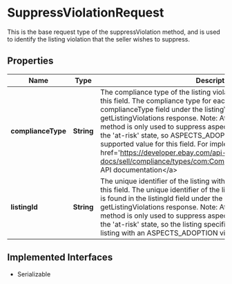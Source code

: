 

# SuppressViolationRequest

This is the base request type of the suppressViolation method, and is used to identify the listing violation that the seller wishes to suppress.
## Properties

Name | Type | Description | Notes
------------ | ------------- | ------------- | -------------
**complianceType** | **String** | The compliance type of the listing violation to suppress is specified in this field. The compliance type for each listing violation is found in the complianceType field under the listingViolations array in a getListingViolations response. Note: At this time, the suppressViolation method is only used to suppress aspect adoption listing violations in the &#39;at-risk&#39; state, so ASPECTS_ADOPTION is currently the only supported value for this field. For implementation help, refer to &lt;a href&#x3D;&#39;https://developer.ebay.com/api-docs/sell/compliance/types/com:ComplianceTypeEnum&#39;&gt;eBay API documentation&lt;/a&gt; |  [optional]
**listingId** | **String** | The unique identifier of the listing with the violation(s) is specified in this field. The unique identifier of the listing with the listing violation(s) is found in the listingId field under the listingViolations array in a getListingViolations response. Note: At this time, the suppressViolation method is only used to suppress aspect adoption listing violations in the &#39;at-risk&#39; state, so the listing specified in this field should be a listing with an ASPECTS_ADOPTION violation in the &#39;at-risk&#39; state. |  [optional]


## Implemented Interfaces

* Serializable


